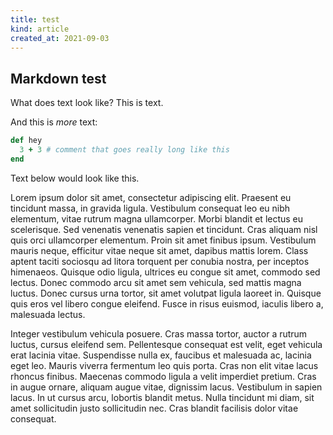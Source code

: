 ```yaml
---
title: test
kind: article
created_at: 2021-09-03
---
```


## Markdown test

What does text look like? This is text.

And this is _more_ text:

~~~ ruby
def hey
  3 + 3 # comment that goes really long like this
end
~~~

Text below would look like this.

Lorem ipsum dolor sit amet, consectetur adipiscing elit. Praesent eu tincidunt massa, in gravida ligula. Vestibulum consequat leo eu nibh elementum, vitae rutrum magna ullamcorper. Morbi blandit et lectus eu scelerisque. Sed venenatis venenatis sapien et tincidunt. Cras aliquam nisl quis orci ullamcorper elementum. Proin sit amet finibus ipsum. Vestibulum mauris neque, efficitur vitae neque sit amet, dapibus mattis lorem. Class aptent taciti sociosqu ad litora torquent per conubia nostra, per inceptos himenaeos. Quisque odio ligula, ultrices eu congue sit amet, commodo sed lectus. Donec commodo arcu sit amet sem vehicula, sed mattis magna luctus. Donec cursus urna tortor, sit amet volutpat ligula laoreet in. Quisque quis eros vel libero congue eleifend. Fusce in risus euismod, iaculis libero a, malesuada lectus.

Integer vestibulum vehicula posuere. Cras massa tortor, auctor a rutrum luctus, cursus eleifend sem. Pellentesque consequat est velit, eget vehicula erat lacinia vitae. Suspendisse nulla ex, faucibus et malesuada ac, lacinia eget leo. Mauris viverra fermentum leo quis porta. Cras non elit vitae lacus rhoncus finibus. Maecenas commodo ligula a velit imperdiet pretium. Cras in augue ornare, aliquam augue vitae, dignissim lacus. Vestibulum in sapien lacus. In ut cursus arcu, lobortis blandit metus. Nulla tincidunt mi diam, sit amet sollicitudin justo sollicitudin nec. Cras blandit facilisis dolor vitae consequat.
